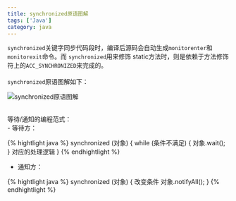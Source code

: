 ```yaml
---
title: synchronized原语图解
tags: ['Java']
category: java
---
```


``` synchronized ```关键字同步代码段时，编译后源码会自动生成``` monitorenter ```和``` monitorexit ```命令。而 ``` synchronized ```用来修饰 static方法时，则是依赖于方法修饰符上的``` ACC_SYNCHRONIZED ```来完成的。
<br/><br/>
``` synchronized ```原语图解如下：<br/>

![synchronized原语图解](https://github.com/buildupchao/ImgStore/blob/master/blog/concurrent/synchronized_detail.png?raw=true)

<br/>
等待/通知的编程范式：
<br/>
- 等待方：

{% hightlight java %}
synchronized (对象) {
  while (条件不满足) {
    对象.wait();
  }
  对应的处理逻辑
}
{% endhightlight %}

- 通知方：

{% hightlight java %}
synchronized (对象) {
  改变条件
  对象.notifyAll();
}
{% endhightlight %}
